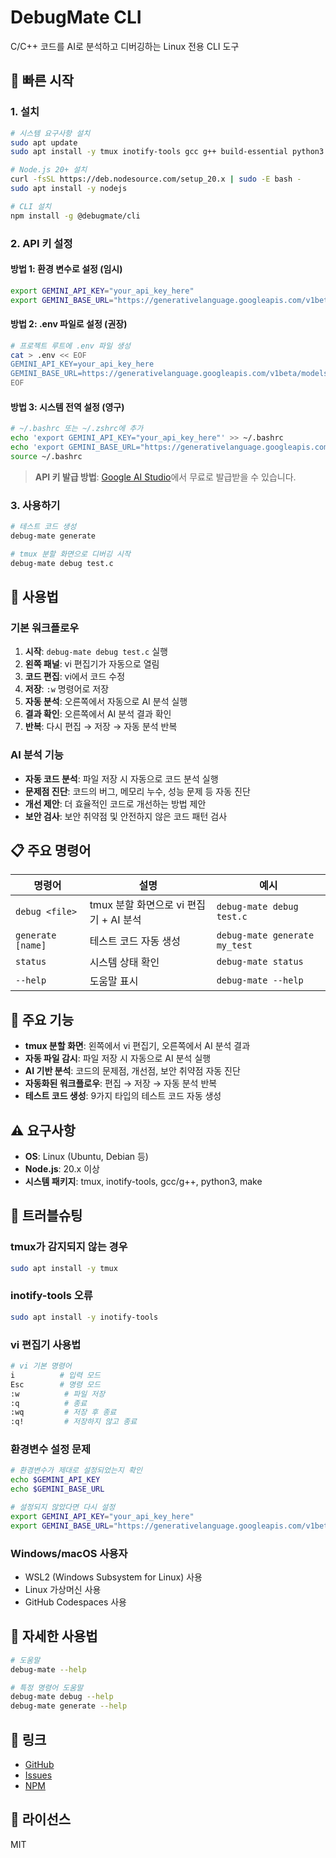 # DebugMate CLI

C/C++ 코드를 AI로 분석하고 디버깅하는 Linux 전용 CLI 도구

## 🚀 빠른 시작

### 1. 설치

```bash
# 시스템 요구사항 설치
sudo apt update
sudo apt install -y tmux inotify-tools gcc g++ build-essential python3 make

# Node.js 20+ 설치
curl -fsSL https://deb.nodesource.com/setup_20.x | sudo -E bash -
sudo apt install -y nodejs

# CLI 설치
npm install -g @debugmate/cli
```

### 2. API 키 설정

#### 방법 1: 환경 변수로 설정 (임시)
```bash
export GEMINI_API_KEY="your_api_key_here"
export GEMINI_BASE_URL="https://generativelanguage.googleapis.com/v1beta/models/gemini-1.5-pro:generateContent"
```

#### 방법 2: .env 파일로 설정 (권장)
```bash
# 프로젝트 루트에 .env 파일 생성
cat > .env << EOF
GEMINI_API_KEY=your_api_key_here
GEMINI_BASE_URL=https://generativelanguage.googleapis.com/v1beta/models/gemini-1.5-pro:generateContent
EOF
```

#### 방법 3: 시스템 전역 설정 (영구)
```bash
# ~/.bashrc 또는 ~/.zshrc에 추가
echo 'export GEMINI_API_KEY="your_api_key_here"' >> ~/.bashrc
echo 'export GEMINI_BASE_URL="https://generativelanguage.googleapis.com/v1beta/models/gemini-1.5-pro:generateContent"' >> ~/.bashrc
source ~/.bashrc
```

> **API 키 발급 방법**: [Google AI Studio](https://makersuite.google.com/app/apikey)에서 무료로 발급받을 수 있습니다.

### 3. 사용하기

```bash
# 테스트 코드 생성
debug-mate generate

# tmux 분할 화면으로 디버깅 시작
debug-mate debug test.c
```

## 🎯 사용법

### 기본 워크플로우

1. **시작**: `debug-mate debug test.c` 실행
2. **왼쪽 패널**: vi 편집기가 자동으로 열림
3. **코드 편집**: vi에서 코드 수정
4. **저장**: `:w` 명령어로 저장
5. **자동 분석**: 오른쪽에서 자동으로 AI 분석 실행
6. **결과 확인**: 오른쪽에서 AI 분석 결과 확인
7. **반복**: 다시 편집 → 저장 → 자동 분석 반복

### AI 분석 기능

- **자동 코드 분석**: 파일 저장 시 자동으로 코드 분석 실행
- **문제점 진단**: 코드의 버그, 메모리 누수, 성능 문제 등 자동 진단
- **개선 제안**: 더 효율적인 코드로 개선하는 방법 제안
- **보안 검사**: 보안 취약점 및 안전하지 않은 코드 패턴 검사

## 📋 주요 명령어

| 명령어 | 설명 | 예시 |
|--------|------|------|
| `debug <file>` | tmux 분할 화면으로 vi 편집기 + AI 분석 | `debug-mate debug test.c` |
| `generate [name]` | 테스트 코드 자동 생성 | `debug-mate generate my_test` |
| `status` | 시스템 상태 확인 | `debug-mate status` |
| `--help` | 도움말 표시 | `debug-mate --help` |

## 🎯 주요 기능

- **tmux 분할 화면**: 왼쪽에서 vi 편집기, 오른쪽에서 AI 분석 결과
- **자동 파일 감시**: 파일 저장 시 자동으로 AI 분석 실행
- **AI 기반 분석**: 코드의 문제점, 개선점, 보안 취약점 자동 진단
- **자동화된 워크플로우**: 편집 → 저장 → 자동 분석 반복
- **테스트 코드 생성**: 9가지 타입의 테스트 코드 자동 생성

## ⚠️ 요구사항

- **OS**: Linux (Ubuntu, Debian 등)
- **Node.js**: 20.x 이상
- **시스템 패키지**: tmux, inotify-tools, gcc/g++, python3, make

## 🔧 트러블슈팅

### tmux가 감지되지 않는 경우
```bash
sudo apt install -y tmux
```

### inotify-tools 오류
```bash
sudo apt install -y inotify-tools
```

### vi 편집기 사용법
```bash
# vi 기본 명령어
i          # 입력 모드
Esc        # 명령 모드
:w          # 파일 저장
:q          # 종료
:wq         # 저장 후 종료
:q!         # 저장하지 않고 종료
```

### 환경변수 설정 문제
```bash
# 환경변수가 제대로 설정되었는지 확인
echo $GEMINI_API_KEY
echo $GEMINI_BASE_URL

# 설정되지 않았다면 다시 설정
export GEMINI_API_KEY="your_api_key_here"
export GEMINI_BASE_URL="https://generativelanguage.googleapis.com/v1beta/models/gemini-1.5-pro:generateContent"
```

### Windows/macOS 사용자
- WSL2 (Windows Subsystem for Linux) 사용
- Linux 가상머신 사용
- GitHub Codespaces 사용

## 📖 자세한 사용법

```bash
# 도움말
debug-mate --help

# 특정 명령어 도움말
debug-mate debug --help
debug-mate generate --help
```

## 🔗 링크

- [GitHub](https://github.com/zzmnxn/Debug_Mate)
- [Issues](https://github.com/zzmnxn/Debug_Mate/issues)
- [NPM](https://www.npmjs.com/package/@debugmate/cli)

## 📄 라이선스

MIT
